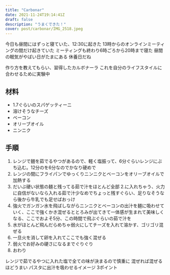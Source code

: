 ```yaml
---
title: "Carbonar"
date: 2021-11-24T19:14:41Z
draft: false
description: "うまくできた！"
cover: post/carbonar/IMG_2518.jpeg
---
```


今日も昼間にはずっと寝ていた、12:30に起きた
13時からのオンラインミーティングの間だけ起きていた
ミーティングも終わり6時ごろから20時まで寝た
昼間の眠気がやばい日がたまにある
休養日だね

作り方を教えてもらい、習得したカルボナーラ
これを自分のライフスタイルに合わせるために実験中

## 材料

- 1.7ぐらいのスパゲッティーニ
- 溶けそうなチーズ
- ベーコン
- オリーブオイル
- ニンニク

## 手順

1. レンジで麺を茹でるやつがあるので、軽く塩振って、6分ぐらいレンジにぶち込む。12分のを6分なのでかなり硬めで
2. レンジの間にフライパンでゆっくりニンニクとベーコンをオリーブオイルで加熱する
3. だいぶ硬い状態の麺と残ってる茹で汁をほとんど全部 2.に入れちゃう、火力に自信がないなら入れる茹で汁少なめでちょっと残すぐらい、足りなそうなら後から牛乳でも足せばおっけ
4. 強火でガンガン水を飛ばしながらニンニクとベーコンの出汁を麺に吸わせていく、ここで強くかき混ぜるととろみが出てきて一体感が生まれて美味しくなる、ここでおよそ5分、この時間で飛ぶぐらいの茹で汁を
5. 水がほとんど飛んだらめちゃ弱火にしてチーズを入れて溶かす、ゴリゴリ混ぜる
6. 一旦火を消して卵を入れてここでも強く混ぜる
7. 弱火でお好みの硬さになるまでぐりぐり
8. おわり

レンジで茹でるやつに入れた塩で全ての味が決まるので慎重に
混ぜれば混ぜるほどうまい
パスタに出汁を吸わせるイメージ
3ポイント
